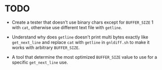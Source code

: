 
#           TODO

- Create a tester that doesn't use binary chars except for `BUFFER_SIZE` 1 with
  `cat`, otherwise use different text file with `getline`.

- Understand why does `getline` doesn't print multi bytes exactly like
  `get_next_line` and replace `cat` with `getline` in `gnldiff.sh` to make it
  works with arbitrary `BUFFER_SIZE`.

- A tool that determine the most optimized `BUFFER_SIZE` value to use for a
  specific `get_next_line` use.

